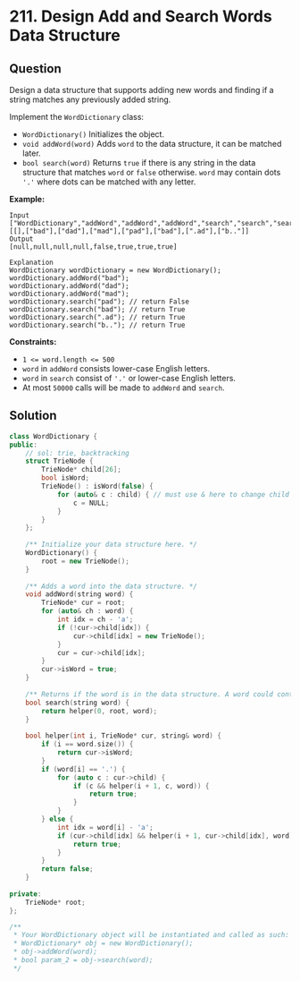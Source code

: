 # 211. Design Add and Search Words Data Structure

## Question

Design a data structure that supports adding new words and finding if a string matches any previously added string.

Implement the `WordDictionary` class:

* `WordDictionary()` Initializes the object.
* `void addWord(word)` Adds `word` to the data structure, it can be matched later.
* `bool search(word)` Returns `true` if there is any string in the data structure that matches `word` or `false` otherwise. `word` may contain dots `'.'` where dots can be matched with any letter.

**Example:**

```text
Input
["WordDictionary","addWord","addWord","addWord","search","search","search","search"]
[[],["bad"],["dad"],["mad"],["pad"],["bad"],[".ad"],["b.."]]
Output
[null,null,null,null,false,true,true,true]

Explanation
WordDictionary wordDictionary = new WordDictionary();
wordDictionary.addWord("bad");
wordDictionary.addWord("dad");
wordDictionary.addWord("mad");
wordDictionary.search("pad"); // return False
wordDictionary.search("bad"); // return True
wordDictionary.search(".ad"); // return True
wordDictionary.search("b.."); // return True
```

**Constraints:**

* `1 <= word.length <= 500`
* `word` in `addWord` consists lower-case English letters.
* `word` in `search` consist of  `'.'` or lower-case English letters.
* At most `50000` calls will be made to `addWord` and `search`.

## Solution

```cpp
class WordDictionary {
public:
    // sol: trie, backtracking
    struct TrieNode {
        TrieNode* child[26];
        bool isWord;
        TrieNode() : isWord(false) {
            for (auto& c : child) { // must use & here to change child
                c = NULL;
            }
        }
    };
    
    /** Initialize your data structure here. */
    WordDictionary() {
        root = new TrieNode();
    }
    
    /** Adds a word into the data structure. */
    void addWord(string word) {
        TrieNode* cur = root;
        for (auto& ch : word) {
            int idx = ch - 'a';
            if (!cur->child[idx]) {
                cur->child[idx] = new TrieNode();
            }
            cur = cur->child[idx];
        }
        cur->isWord = true;
    }
    
    /** Returns if the word is in the data structure. A word could contain the dot character '.' to represent any one letter. */
    bool search(string word) {
        return helper(0, root, word);
    }
    
    bool helper(int i, TrieNode* cur, string& word) {
        if (i == word.size()) {
            return cur->isWord;
        }
        if (word[i] == '.') {
            for (auto c : cur->child) {
                if (c && helper(i + 1, c, word)) {
                    return true;
                }
            }
        } else {
            int idx = word[i] - 'a';
            if (cur->child[idx] && helper(i + 1, cur->child[idx], word)) {
                return true;
            }
        }
        return false;
    }
    
private:
    TrieNode* root;
};

/**
 * Your WordDictionary object will be instantiated and called as such:
 * WordDictionary* obj = new WordDictionary();
 * obj->addWord(word);
 * bool param_2 = obj->search(word);
 */
```

